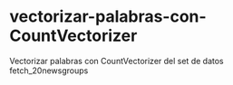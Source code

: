 # vectorizar-palabras-con-CountVectorizer
Vectorizar  palabras con CountVectorizer del set de datos fetch_20newsgroups
